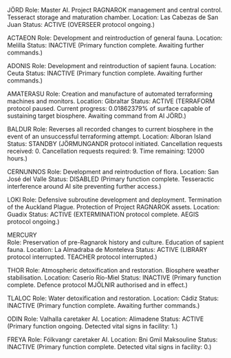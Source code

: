 JÖRD
Role: Master AI. Project RAGNAROK management and central control. Tesseract storage and maturation chamber.
Location: Las Cabezas de San Juan
Status: ACTIVE (OVERSEER protocol ongoing.)

ACTAEON
Role: Development and reintroduction of general fauna.
Location: Melilla
Status: INACTIVE (Primary function complete. Awaiting further commands.)

ADONIS 
Role: Development and reintroduction of sapient fauna.
Location: Ceuta
Status: INACTIVE (Primary function complete. Awaiting further commands.)

AMATERASU 
Role: Creation and manufacture of automated terraforming machines and monitors.
Location: Gibraltar
Status: ACTIVE (TERRAFORM protocol paused. Current progress: 0.01862379% of surface capable of sustaining target biosphere. Awaiting command from AI JÖRD.)

BALDUR
Role: Reverses all recorded changes to current biosphere in the event of an unsuccessful terraforming attempt.
Location: Alboran Island
Status: STANDBY (JÖRMUNGANDR protocol initiated. Cancellation requests received: 0. Cancellation requests required: 9. Time remaining: 12000 hours.)

CERNUNNOS
Role: Development and reintroduction of flora.
Location: San José del Valle
Status: DISABLED (Primary function complete. Tesseractic interference around AI site preventing further access.)

LOKI
Role: Defensive subroutine development and deployment. Termination of the Auckland Plague. Protection of Project RAGNAROK assets.
Location: Guadix
Status: ACTIVE (EXTERMINATION protocol complete. AEGIS protocol ongoing.)

MERCURY  
Role: Preservation of pre-Ragnarok history and culture. Education of sapient fauna.
Location: La Almadraba de Monteleva
Status: ACTIVE (LIBRARY protocol interrupted. TEACHER protocol interrupted.)

THOR
Role: Atmospheric detoxification and restoration. Biosphere weather stabilisation. 
Location: Caserío Río-Miel
Status: INACTIVE (Primary function complete. Defence protocol MJÖLNIR authorised and in effect.)

TLALOC
Role: Water detoxification and restoration.
Location: Cádiz
Status: INACTIVE (Primary function complete. Awaiting further commands.)
 
ODIN 
Role: Valhalla caretaker AI.
Location: Alimadene
Status: ACTIVE (Primary function ongoing. Detected vital signs in facility: 1.)

FREYA 
Role: Fólkvangr caretaker AI.
Location: Bni Gmil Maksouline
Status: INACTIVE (Primary function complete. Detected vital signs in facility: 0.)

